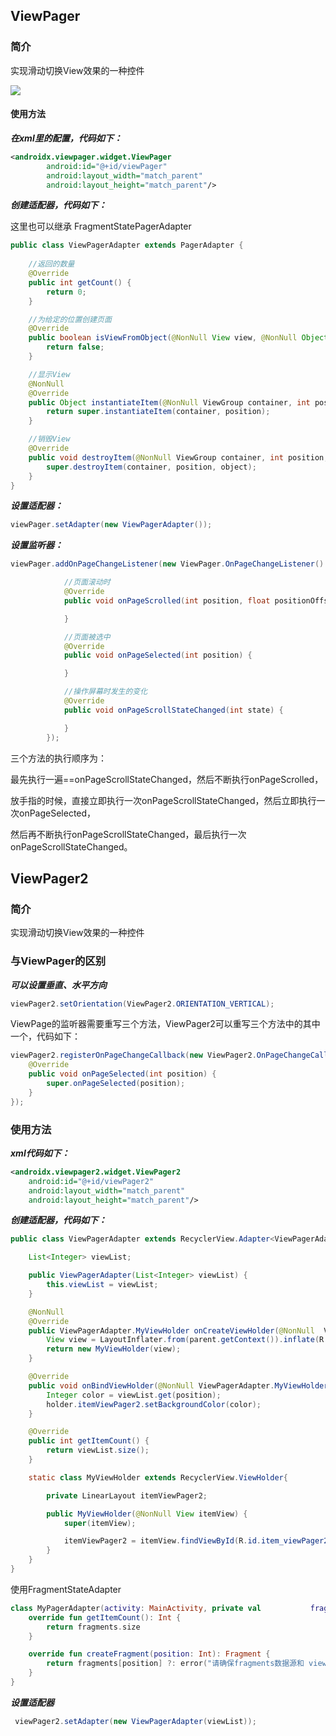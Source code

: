 ## ViewPager

### 简介

实现滑动切换View效果的一种控件

<img src="https://img-blog.csdnimg.cn/20210301225537256.png?x-oss-process=image/watermark,type_ZmFuZ3poZW5naGVpdGk,shadow_10,text_aHR0cHM6Ly9ibG9nLmNzZG4ubmV0L0pNVzE0MDc=,size_16,color_FFFFFF,t_70"/>



#### 使用方法

***在xml里的配置，代码如下：***

```xml
<androidx.viewpager.widget.ViewPager
        android:id="@+id/viewPager"
        android:layout_width="match_parent"
        android:layout_height="match_parent"/>
```

***创建适配器，代码如下：***

这里也可以继承 FragmentStatePagerAdapter

```java
public class ViewPagerAdapter extends PagerAdapter {
    
    //返回的数量
    @Override
    public int getCount() {
        return 0;
    }

    //为给定的位置创建页面
    @Override
    public boolean isViewFromObject(@NonNull View view, @NonNull Object object) {
        return false;
    }

    //显示View
    @NonNull
    @Override
    public Object instantiateItem(@NonNull ViewGroup container, int position) {
        return super.instantiateItem(container, position);
    }

    //销毁View
    @Override
    public void destroyItem(@NonNull ViewGroup container, int position, @NonNull Object object) {
        super.destroyItem(container, position, object);
    }
}
```

***设置适配器：***

```java
viewPager.setAdapter(new ViewPagerAdapter());
```

***设置监听器：***

```java
viewPager.addOnPageChangeListener(new ViewPager.OnPageChangeListener() {

            //页面滚动时
            @Override
            public void onPageScrolled(int position, float positionOffset, int positionOffsetPixels) {

            }

            //页面被选中
            @Override
            public void onPageSelected(int position) {

            }

            //操作屏幕时发生的变化
            @Override
            public void onPageScrollStateChanged(int state) {

            }
        });
```

三个方法的执行顺序为：

最先执行一遍==onPageScrollStateChanged，然后不断执行onPageScrolled，

放手指的时候，直接立即执行一次onPageScrollStateChanged，然后立即执行一次onPageSelected，

然后再不断执行onPageScrollStateChanged，最后执行一次onPageScrollStateChanged。







## ViewPager2

### 简介

实现滑动切换View效果的一种控件



### 与ViewPager的区别

***可以设置垂直、水平方向***

```java
viewPager2.setOrientation(ViewPager2.ORIENTATION_VERTICAL);
```

ViewPage的监听器需要重写三个方法，ViewPager2可以重写三个方法中的其中一个，代码如下：

```java
viewPager2.registerOnPageChangeCallback(new ViewPager2.OnPageChangeCallback() {
    @Override
    public void onPageSelected(int position) {
        super.onPageSelected(position);
    }
});
```



### 使用方法

***xml代码如下：***

```xml
<androidx.viewpager2.widget.ViewPager2
	android:id="@+id/viewPager2"
	android:layout_width="match_parent"
	android:layout_height="match_parent"/>
```

***创建适配器，代码如下：***

```java
public class ViewPagerAdapter extends RecyclerView.Adapter<ViewPagerAdapter.MyViewHolder> {

    List<Integer> viewList;

    public ViewPagerAdapter(List<Integer> viewList) {
        this.viewList = viewList;
    }

    @NonNull
    @Override
    public ViewPagerAdapter.MyViewHolder onCreateViewHolder(@NonNull  ViewGroup parent, int viewType) {
        View view = LayoutInflater.from(parent.getContext()).inflate(R.layout.item_viewpager_1, parent, false);
        return new MyViewHolder(view);
    }

    @Override
    public void onBindViewHolder(@NonNull ViewPagerAdapter.MyViewHolder holder, int position) {
        Integer color = viewList.get(position);
        holder.itemViewPager2.setBackgroundColor(color);
    }

    @Override
    public int getItemCount() {
        return viewList.size();
    }

    static class MyViewHolder extends RecyclerView.ViewHolder{

        private LinearLayout itemViewPager2;

        public MyViewHolder(@NonNull View itemView) {
            super(itemView);

            itemViewPager2 = itemView.findViewById(R.id.item_viewPager2);
        }
    }
}
```

使用FragmentStateAdapter

```kotlin
class MyPagerAdapter(activity: MainActivity, private val 		   fragments:List<Fragment>):FragmentStateAdapter(activity){
    override fun getItemCount(): Int {
        return fragments.size
    }

    override fun createFragment(position: Int): Fragment {
        return fragments[position] ?: error("请确保fragments数据源和 viewpager2的index匹配设置")
    }
}
```

***设置适配器***

```java
 viewPager2.setAdapter(new ViewPagerAdapter(viewList));
```

